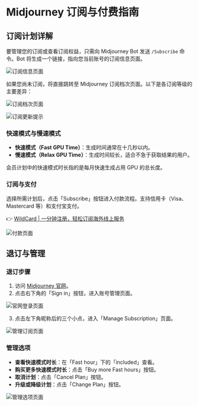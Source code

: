 # Midjourney 订阅与付费指南

## 订阅计划详解

要管理您的订阅或查看订阅权益，只需向 Midjourney Bot 发送 `/Subscribe` 命令。Bot 将生成一个链接，指向您当前账号的订阅信息页面。

![订阅信息页面](https://bbtdd.com/img/0063318919022497.webp)

如果您尚未订阅，将直接跳转至 Midjourney 订阅档次页面。以下是各订阅等级的主要差异：

![订阅档次页面](https://bbtdd.com/img/55795146289.webp)

![订阅更新提示](https://bbtdd.com/img/31462626501.webp)

### 快速模式与慢速模式

- **快速模式（Fast GPU Time）**：生成时间通常在十几秒以内。
- **慢速模式（Relax GPU Time）**：生成时间较长，适合不急于获取结果的用户。

会员计划中的快速模式时长指的是每月快速生成占用 GPU 的总长度。

### 订阅与支付

选择所需计划后，点击「Subscribe」按钮进入付款流程。支持信用卡（Visa、Mastercard 等）和支付宝支付。

👉 [WildCard | 一分钟注册，轻松订阅海外线上服务](https://bbtdd.com/WildCard)

![付款页面](https://bbtdd.com/img/85373420323.webp)

## 退订与管理

### 退订步骤

1. 访问 [Midjourney 官网](https://www.midjourney.com/home?callbackUrl=%2Fexplore)。
2. 点击右下角的「Sign in」按钮，进入账号管理页面。

![官网登录页面](https://bbtdd.com/img/31387639262.webp)

3. 点击左下角昵称后的三个小点，进入「Manage Subscription」页面。

![管理订阅页面](https://bbtdd.com/img/46472957720.webp)

### 管理选项

- **查看快速模式时长**：在「Fast hour」下的「included」查看。
- **购买更多快速模式时长**：点击「Buy more Fast hours」按钮。
- **取消计划**：点击「Cancel Plan」按钮。
- **升级或降级计划**：点击「Change Plan」按钮。

![管理选项页面](https://bbtdd.com/img/98889400.webp)